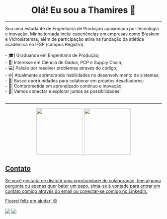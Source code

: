 <h1 align="center">Olá! Eu sou a Thamires 👋</h1>
<hr>
Sou uma estudante de Engenharia de Produção apaixonada por tecnologia e inovação. Minha jornada inclui experiências em empresas como Braskem e Vidrosistemas, além de participação ativa na fundação da atlética acadêmica no IFSP (campus Registro).
<br>
<br>
- 🎓| Graduanda em Engenharia de Produção;<br>
- 🚀| Interesse em Ciência de Dados, PCP e Supply Chain;<br>
- 💻| Paixão por resolver problemas através do código;<br>
- 🌐| Atualmente aprimorando habilidades no desenvolvimento de sistemas;<br>
- 👯| Busco oportunidades para colaborar em projetos desafiadores;<br>
- 🌱| Comprometida em aprendizado contínuo e inovação;<br>
- 🤝| Vamos conectar e explorar juntos as possibilidades!<br><br>
  
---

<div align="center">
  <a href="https://github.com/ThamyRaiane">
  <img height="150em" src="https://github-readme-stats.vercel.app/api?username=thamyraiane&show_icons=true&theme=dracula&include_all_commits=true&count_private=true"/>
  <img height="150em" src="https://github-readme-stats.vercel.app/api/top-langs/?username=thamyraiane&layout=compact&langs_count=7&theme=dracula"/>
</div>

 <div> 
   
   ## Contato

Se você gostaria de discutir uma oportunidade de colaboração, tem alguma pergunta ou apenas quer bater um papo, sinta-se à vontade para entrar em contato comigo através do email ou conectar-se comigo no LinkedIn.

Ficarei feliz em ajudar! 😊<br><br>
     <a href = "mailto:thamiresraianep@gmail.com"><img src="https://img.shields.io/badge/-Gmail-%23333?style=for-the-badge&logo=gmail&logoColor=white" target="_blank"></a>
     <a href="https://www.linkedin.com/in/thamires-r-46ba44153/" target="_blank"><img src="https://img.shields.io/badge/-LinkedIn-%230077B5?style=for-the-badge&logo=linkedin&logoColor=white" target="_blank"></a> 
      
</div>

  
